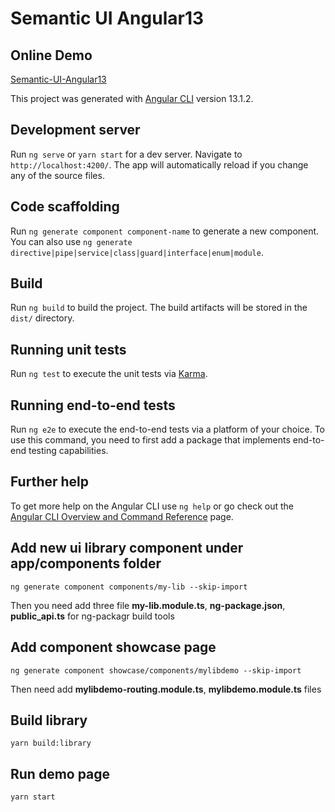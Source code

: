 # Semantic UI Angular13

## Online Demo

[Semantic-UI-Angular13](https://semantic-ui-angular13.herokuapp.com/semantic-ui-angular13)

This project was generated with [Angular CLI](https://github.com/angular/angular-cli) version 13.1.2.

## Development server

Run `ng serve` or `yarn start` for a dev server. Navigate to `http://localhost:4200/`. The app will automatically reload if you change any of the source files.

## Code scaffolding

Run `ng generate component component-name` to generate a new component. You can also use `ng generate directive|pipe|service|class|guard|interface|enum|module`.

## Build

Run `ng build` to build the project. The build artifacts will be stored in the `dist/` directory.

## Running unit tests

Run `ng test` to execute the unit tests via [Karma](https://karma-runner.github.io).

## Running end-to-end tests

Run `ng e2e` to execute the end-to-end tests via a platform of your choice. To use this command, you need to first add a package that implements end-to-end testing capabilities.

## Further help

To get more help on the Angular CLI use `ng help` or go check out the [Angular CLI Overview and Command Reference](https://angular.io/cli) page.

## Add new ui library component under app/components folder

```
ng generate component components/my-lib --skip-import
```

Then you need add three file **my-lib.module.ts**, **ng-package.json**, **public_api.ts** for ng-packagr build tools

## Add component showcase page

```
ng generate component showcase/components/mylibdemo --skip-import
```

Then need add **mylibdemo-routing.module.ts**, **mylibdemo.module.ts** files

## Build library

```
yarn build:library
```

## Run demo page

```
yarn start
```
